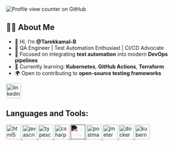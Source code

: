 ![Profile view counter on GitHub](https://komarev.com/ghpvc/?username=Tarekkamal-B)
## 👨‍💻 About Me

- 👋 Hi, I’m **@Tarekkamal-B**
- 🧪 QA Engineer | Test Automation Enthusiast | CI/CD Advocate
- 🚀 Focused on integrating **test automation** into modern **DevOps pipelines**
- 🔧 Currently learning: **Kubernetes**, **GitHub Actions**, **Terraform**
- 🌍 Open to contributing to **open-source testing frameworks**

<p align="left">
  <a href="https://www.linkedin.com/in/tarek-kamal-251477326" target="_blank">
    <img src="https://cdn.jsdelivr.net/gh/devicons/devicon/icons/linkedin/linkedin-original.svg" alt="linkedin" width="40" height="40"/>
  </a>
</p>


## Languages and Tools:

<p align="left">
  <!-- HTML -->
  <a href="https://developer.mozilla.org/en-US/docs/Web/HTML" target="_blank">
    <img src="https://cdn.jsdelivr.net/gh/devicons/devicon/icons/html5/html5-original.svg" alt="html5" width="40" height="40"/>
  </a>
  
  <!-- JavaScript -->
  <a href="https://developer.mozilla.org/en-US/docs/Web/JavaScript" target="_blank">
    <img src="https://cdn.jsdelivr.net/gh/devicons/devicon/icons/javascript/javascript-original.svg" alt="javascript" width="40" height="40"/>
  </a>

  <!-- TypeScript -->
  <a href="https://www.typescriptlang.org/" target="_blank">
    <img src="https://cdn.jsdelivr.net/gh/devicons/devicon/icons/typescript/typescript-original.svg" alt="typescript" width="40" height="40"/>
  </a>

  <!-- C# -->
  <a href="https://learn.microsoft.com/en-us/dotnet/csharp/" target="_blank">
    <img src="https://cdn.jsdelivr.net/gh/devicons/devicon/icons/csharp/csharp-original.svg" alt="csharp" width="40" height="40"/>
  </a>

  <!-- Cypress (no devicon, using flat icon) -->
  <a href="https://www.cypress.io/" target="_blank">
    <img src="https://raw.githubusercontent.com/simple-icons/simple-icons/develop/icons/cypress.svg" alt="cypress" width="40" height="40" style="filter: invert(1);"/>
  </a>

  <!-- Postman (no devicon, using flat icon) -->
  <a href="https://www.postman.com/" target="_blank">
    <img src="https://www.vectorlogo.zone/logos/getpostman/getpostman-icon.svg" alt="postman" width="40" height="40"/>
  </a>

  <!-- JMeter -->
  <a href="https://jmeter.apache.org/" target="_blank">
    <img src="https://jmeter.apache.org/images/jmeter.png" alt="jmeter" width="40" height="40"/>
  </a>

  <!-- Docker -->
  <a href="https://www.docker.com/" target="_blank">
    <img src="https://cdn.jsdelivr.net/gh/devicons/devicon/icons/docker/docker-original.svg" alt="docker" width="40" height="40"/>
  </a>

  <!-- Kubernetes -->
  <a href="https://kubernetes.io/" target="_blank">
    <img src="https://cdn.jsdelivr.net/gh/devicons/devicon/icons/kubernetes/kubernetes-plain.svg" alt="kubernetes" width="40" height="40"/>
  </a>
</p>



<!---
Tarekkamal-B/Tarekkamal-B is a ✨ special ✨ repository because its `README.md` (this file) appears on your GitHub profile.
You can click the Preview link to take a look at your changes.
--->
